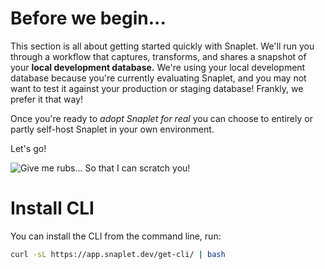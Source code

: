 # Before we begin...

This section is all about getting started quickly with Snaplet.
We'll run you through a workflow that captures, transforms, and shares a snapshot of your **local development database.**
We're using your local development database because you're currently evaluating Snaplet, and you may not want to test it against your production or staging database! Frankly, we prefer it that way!

Once you're ready to _adopt Snaplet for real_ you can choose to entirely or partly self-host Snaplet in your own environment.

Let's go!

<div style={{textAlign: 'center'}}>

![Give me rubs... So that I can scratch you!](/img/snaplet-playing.svg)

</div>

# Install CLI

You can install the CLI from the command line, run:

```bash
curl -sL https://app.snaplet.dev/get-cli/ | bash
```


